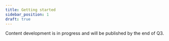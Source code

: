 ```yaml
---
title: Getting started
sidebar_position: 1
draft: true
---
```


Content development is in progress and will be published by the end of Q3.
